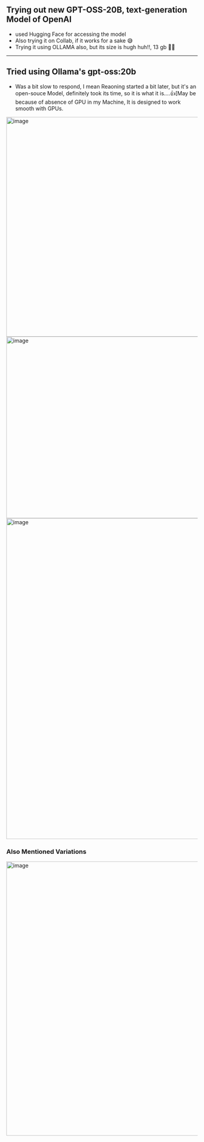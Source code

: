 ## Trying out new GPT-OSS-20B, text-generation Model of OpenAI 

- used Hugging Face for accessing the model
- Also trying it on Collab, if it works for a sake 😅
- Trying it using OLLAMA also, but its size is hugh huh!!, 13 gb 😮‍💨

---

## Tried using Ollama's gpt-oss:20b
- Was a bit slow to respond, I mean Reaoning started a bit later, but it's an open-souce Model, definitely took its time, so it is what it is....👍[May be because of absence of GPU in my Machine, It is designed to work smooth with GPUs.

<img width="1903" height="579" alt="image" src="https://github.com/user-attachments/assets/213a08b0-4d26-4831-864a-112aa3a50d36" />
<img width="1719" height="479" alt="image" src="https://github.com/user-attachments/assets/c0a2f6a5-d0c6-46cd-af8f-b68c338e0cf7" />
<img width="1723" height="846" alt="image" src="https://github.com/user-attachments/assets/1f149275-f636-4757-9c49-1c44f9f2de45" />


### Also Mentioned Variations
<img width="1866" height="723" alt="image" src="https://github.com/user-attachments/assets/1ade996f-7df3-43fb-977e-1bd0ab2eea66" />


